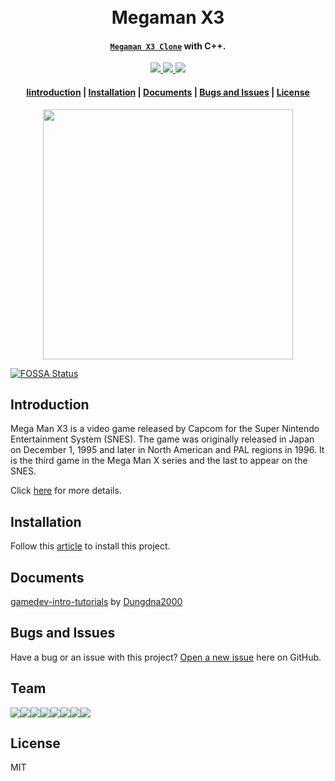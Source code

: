 <h1 align="center">
  <br>Megaman X3<br>
</h1>

<h4 align="center">
  <a href="https://github.com/tvc12/Mega-Man-X3" target="_blank"><code>Megaman X3 Clone</code></a> with C++.
</h4>

<p align="center">
  <a href="#">
    <img src="https://travis-ci.org/cuongw/dotfiles.svg?branch=master"/>
  </a>
  
  <a href="https://github.com/tvc12/Mega-Man-X3/blob/master/LICENSE">
    <img src="https://img.shields.io/github/license/tvc12/Mega-Man-X3.svg"/>
  </a>
<a href="https://app.fossa.io/projects/git%2Bgithub.com%2Fuiters%2FMega-Man-X3?ref=badge_shield" alt="FOSSA Status"><img src="https://app.fossa.io/api/projects/git%2Bgithub.com%2Fuiters%2FMega-Man-X3.svg?type=shield"/></a>
</p>

<div align="center">
  <h4>
    <a href="#introduction">Iintroduction</a> |
    <a href="#installation">Installation</a> |
    <a href="#documents">Documents</a> |
    <a href="#bugs-and-issues">Bugs and Issues</a> |
    <a href="#license">License</a>
  </h4>
</div>

<p align="center">
<img src="https://user-images.githubusercontent.com/34389409/49020554-4eeef500-f1c3-11e8-823a-9fe46a35faf2.jpg" width="400"/>
</p>


[![FOSSA Status](https://app.fossa.io/api/projects/git%2Bgithub.com%2Fuiters%2FMega-Man-X3.svg?type=large)](https://app.fossa.io/projects/git%2Bgithub.com%2Fuiters%2FMega-Man-X3?ref=badge_large)

## Introduction

Mega Man X3 is a video game released by Capcom for the Super Nintendo Entertainment System (SNES). The game was originally released in Japan on December 1, 1995 and later in North American and PAL regions in 1996. It is the third game in the Mega Man X series and the last to appear on the SNES.

Click [here](https://en.wikipedia.org/wiki/Mega_Man_X3) for more details.

## Installation

Follow this [article](https://www.wikihow.com/Compile-CPP-File-to-EXE) to install this project.

## Documents

[gamedev-intro-tutorials](https://github.com/Dungdna2000/gamedev-intro-tutorials) by [Dungdna2000](https://github.com/Dungdna2000)

## Bugs and Issues

Have a bug or an issue with this project? [Open a new issue](https://github.com/tvc12/Mega-Man-X3/issues) here on GitHub.

## Team

[![](https://sourcerer.io/fame/tvc12/tvc12/Mega-Man-X3/images/0)](https://sourcerer.io/fame/tvc12/tvc12/Mega-Man-X3/links/0)[![](https://sourcerer.io/fame/tvc12/tvc12/Mega-Man-X3/images/1)](https://sourcerer.io/fame/tvc12/tvc12/Mega-Man-X3/links/1)[![](https://sourcerer.io/fame/tvc12/tvc12/Mega-Man-X3/images/2)](https://sourcerer.io/fame/tvc12/tvc12/Mega-Man-X3/links/2)[![](https://sourcerer.io/fame/tvc12/tvc12/Mega-Man-X3/images/3)](https://sourcerer.io/fame/tvc12/tvc12/Mega-Man-X3/links/3)[![](https://sourcerer.io/fame/tvc12/tvc12/Mega-Man-X3/images/4)](https://sourcerer.io/fame/tvc12/tvc12/Mega-Man-X3/links/4)[![](https://sourcerer.io/fame/tvc12/tvc12/Mega-Man-X3/images/5)](https://sourcerer.io/fame/tvc12/tvc12/Mega-Man-X3/links/5)[![](https://sourcerer.io/fame/tvc12/tvc12/Mega-Man-X3/images/6)](https://sourcerer.io/fame/tvc12/tvc12/Mega-Man-X3/links/6)[![](https://sourcerer.io/fame/tvc12/tvc12/Mega-Man-X3/images/7)](https://sourcerer.io/fame/tvc12/tvc12/Mega-Man-X3/links/7)

## License

MIT